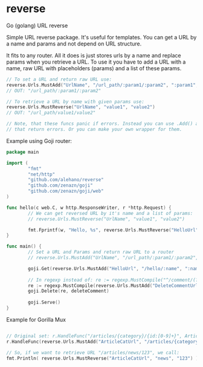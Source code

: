 # reverse
Go (golang) URL reverse

Simple URL reverse package. It's useful for templates. You can get a URL by a name and params and not depend on URL structure.

It fits to any router. All it does is just stores urls by a name and replace params when you retrieve a URL.
To use it you have to add a URL with a name, raw URL with placeholders (params) and a list of these params.

```go
// To set a URL and return raw URL use:
reverse.Urls.MustAdd("UrlName", "/url_path/:param1/:param2", ":param1", ":param2")
// OUT: "/url_path/:param1/:param2"

// To retrieve a URL by name with given params use:
reverse.Urls.MustReverse("UrlName", "value1", "value2")
// OUT: "/url_path/value1/value2"

// Note, that these funcs panic if errors. Instead you can use .Add() and .Reverse() 
// that return errors. Or you can make your own wrapper for them.
```

Example using Goji router:

```go
package main

import (
        "fmt"
        "net/http"
        "github.com/alehano/reverse"
        "github.com/zenazn/goji"
        "github.com/zenazn/goji/web"
)

func hello(c web.C, w http.ResponseWriter, r *http.Request) {
        // We can get reversed URL by it's name and a list of params:
        // reverse.Urls.MustReverse("UrlName", "value1", "value2")

        fmt.Fprintf(w, "Hello, %s", reverse.Urls.MustReverse("HelloUrl", c.URLParams["name"]))
}

func main() {
        // Set a URL and Params and return raw URL to a router
        // reverse.Urls.MustAdd("UrlName", "/url_path/:param1/:param2", ":param1", ":param2")

        goji.Get(reverse.Urls.MustAdd("HelloUrl", "/hello/:name", ":name"), hello)
        
        // In regexp instead of: re := regexp.MustCompile("^/comment/(?P<id>\\d+)$")
        re := regexp.MustCompile(reverse.Urls.MustAdd("DeleteCommentUrl", "^/comment/(?P<id>\\d+)$", "(?P<id>\\d+)$"))
        goji.Delete(re, deleteComment)
        
        goji.Serve()
}
```

Example for Gorilla Mux

```go

// Original set: r.HandleFunc("/articles/{category}/{id:[0-9]+}", ArticleHandler)
r.HandleFunc(reverse.Urls.MustAdd("ArticleCatUrl", "/articles/{category}/{id:[0-9]+}", "{category}", "{id:[0-9]+}"), ArticleHandler)

// So, if we want to retrieve URL "/articles/news/123", we call:
fmt.Println( reverse.Urls.MustReverse("ArticleCatUrl", "news", "123") )

```
